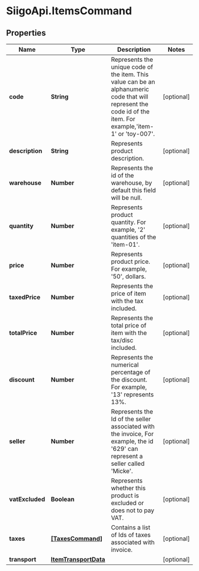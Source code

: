 # SiigoApi.ItemsCommand

## Properties

Name | Type | Description | Notes
------------ | ------------- | ------------- | -------------
**code** | **String** | Represents the unique code of the item. This value can be an alphanumeric  code that will represent the code id of the item.  For example,&#39;item-1&#39; or &#39;toy-007&#39;. | [optional] 
**description** | **String** | Represents product description. | [optional] 
**warehouse** | **Number** | Represents the id of the warehouse, by default this field will be null. | [optional] 
**quantity** | **Number** | Represents product quantity.  For example, &#39;2&#39; quantities of the &#39;item-01&#39;. | [optional] 
**price** | **Number** | Represents product price.  For example, &#39;50&#39;, dollars. | [optional] 
**taxedPrice** | **Number** | Represents the price of item with the tax included. | [optional] 
**totalPrice** | **Number** | Represents the total price of item with the tax/disc included. | [optional] 
**discount** | **Number** | Represents the numerical percentage of the discount.  For example, &#39;13&#39; represents 13%. | [optional] 
**seller** | **Number** | Represents the Id of the seller associated with the invoice,  For example, the id &#39;629&#39; can represent a seller called &#39;Micke&#39;. | [optional] 
**vatExcluded** | **Boolean** | Represents whether this product is excluded or does not to pay VAT. | [optional] 
**taxes** | [**[TaxesCommand]**](TaxesCommand.md) | Contains a list of Ids of taxes associated with invoice. | [optional] 
**transport** | [**ItemTransportData**](ItemTransportData.md) |  | [optional] 


